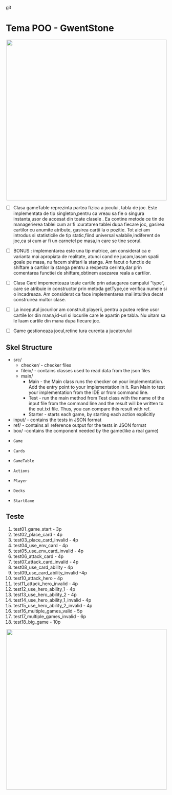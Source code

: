 
git
# Tema POO  - GwentStone

<div align="center"><img src="https://tenor.com/view/witcher3-gif-9340436.gif" width="500px"></div>


- [ ] Clasa gameTable reprezinta partea fizica a jocului, tabla de joc. Este implementata de tip singleton,pentru ca vreau sa fie o singura instanta,usor de accesat din toate clasele .
  Ea contine metode ce tin de managerierea tablei cum ar fi :curatarea tablei dupa fiecare joc, gasirea cartilor cu anumite atribute, gasirea cartii la o pozitie. Tot aici am introdus si statisticile de tip static,fiind universal valabile,indiferent de joc,ca si cum ar fi un carnetel pe masa,in care se tine scorul.

- [ ] BONUS : implementarea este una tip matrice, am considerat ca e varianta mai apropiata de realitate, atunci cand ne jucam,lasam spatii goale pe masa, nu facem shiftari la stanga. Am facut o functie de shiftare a cartilor la stanga pentru a respecta cerinta,dar prin comentarea functiei de shiftare,obtinem asezarea reala a cartilor.

- [ ] Clasa Card impementeaza toate cartile prin adaugarea campului “type”, care se atribuie in constructor prin metoda getType,ce verifica numele si o incadreaza. Am considerat ca face implementarea mai intuitiva decat construirea multor clase.
- [ ] La inceputul jocurilor am construit playerii, pentru a putea retine usor cartile lor din mana,id-uri si locurile care le apartin pe tabla. Nu uitam sa le luam cartile din mana dupa fiecare joc.
- [ ] Game gestioneaza jocul,retine tura curenta a jucatorului

## Skel Structure

* src/
  * checker/ - checker files
  * fileio/ - contains classes used to read data from the json files
  * main/
      * Main - the Main class runs the checker on your implementation. Add the entry point to your implementation in it. Run Main to test your implementation from the IDE or from command line.
      * Test - run the main method from Test class with the name of the input file from the command line and the result will be written
        to the out.txt file. Thus, you can compare this result with ref.
      * Starter - starts each game, by starting each action explicitly
* input/ - contains the tests in JSON format
* ref/ - contains all reference output for the tests in JSON format
* box/ -contains the component needed by the game(like a real game)
*     Game 
*     Cards
*     GameTable
*     Actions
*     Player
*     Decks
*     StartGame

## Teste

1. test01_game_start - 3p
2. test02_place_card - 4p
3. test03_place_card_invalid - 4p
4. test04_use_env_card - 4p
5. test05_use_env_card_invalid - 4p
6. test06_attack_card - 4p
7. test07_attack_card_invalid - 4p
8. test08_use_card_ability - 4p
9. test09_use_card_ability_invalid -4p
10. test10_attack_hero - 4p
11. test11_attack_hero_invalid - 4p
12. test12_use_hero_ability_1 - 4p
13. test13_use_hero_ability_2 - 4p
14. test14_use_hero_ability_1_invalid - 4p
15. test15_use_hero_ability_2_invalid - 4p
16. test16_multiple_games_valid - 5p
17. test17_multiple_games_invalid - 6p
18. test18_big_game - 10p


<div align="center"><img src="https://tenor.com/view/homework-time-gif-24854817.gif" width="500px"></div>
